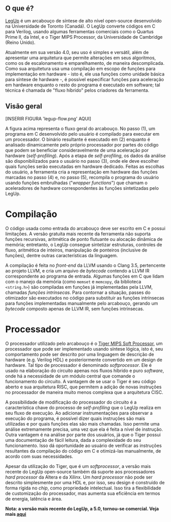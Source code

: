 ## O que é?

[LegUp](http://legup.eecg.utoronto.ca/) é um arcabouço de síntese de alto nível open-source desenvolvido na Universidade de Toronto (Canadá). O LegUp converte códigos em C para Verilog, usando algumas ferramentas comerciais como o Quartus Prime II, da Intel, e o Tiger MIPS Processor, da Universidade de Cambridge (Reino Unido). 

Atualmente em sua versão 4.0, seu uso é simples e versátil, além de apresentar uma arquitetura que permite alterações em seus algoritmos, como os de escalonamento e emparelhamento, de maneira descomplicada. Como sua arquitetura usa uma compilação em escopo de funções para implementação em hardware - isto é, ele usa funções como unidade básica para síntese de hardware -, é possível especificar funções para aceleração em hardware enquanto o resto do programa é executado em software; tal técnica é chamada de "fluxo híbrido" pelos criadores da ferramenta.

## Visão geral

[INSERIR FIGURA 'legup-flow.png' AQUI]

A figura acima representa o fluxo geral do arcabouço. No passo (1), um programa em C desenvolvido pelo usuário é compilado para executar em um processador. O binário resultante é executado em (2) enquanto é analisado dinamicamente pelo próprio processador por partes do código que podem se beneficiar consideravelmente de uma aceleração por hardware (*self-profiling*). Após a etapa de *self-profiling*, os dados da análise são disponibilizados para o usuário no passo (3), onde ele deve escolher quais funções serão executadas em hardware dedicado. Feitas as escolhas do usuário, a ferramenta cria a representação em hardware das funções marcadas no passo (4) e, no passo (5), recompila o programa do usuário usando funções embrulhadas ("*wrapper functions*") que chamam o aceleradores de hardware correspondentes às funções sintetizadas pelo LegUp.

# Compilação

O código usada como entrada do arcabouço deve ser escrito em C e possui limitações. A versão gratuita mais recente da ferramenta não suporta funções recursivas, aritmética de ponto flutuante ou alocação dinâmica de memória; entretanto, o LegUp consegue sintetizar estruturas, controles de fluxo, aritmética de inteiros, manipulação de ponteiros (inclusive de funções), dentre outras características da linguagem.

A compilação é feita no *front-end* da LLVM usando o Clang 3.5, pertencente ao projeto LLVM, e cria um arquivo de *bytecode* contendo a LLVM IR correspondente ao programa de entrada. Algumas funções em C que lidam com o manejo da memória (como `memset` e `memcopy`, da biblioteca `<string.h>`) são compiladas em funções já implementadas pela LLVM, chamadas *funções intrínsecas*. Para contornar a situação, passes do otimizador são executados no código para substituir as funções intrínsecas para funções implementadas manualmente pelo arcabouço, gerando um *bytecode* composto apenas de LLVM IR, sem funções intrínsecas.

# Processador

O processador utilizado pelo arcabouço é o [Tiger MIPS Soft Processor](https://www.cl.cam.ac.uk/teaching/0910/ECAD+Arch/mips.html), um processador que pode ser implementado usando síntese lógica, isto é, seu comportamento pode ser descrito por uma linguagem de descrição de hardware (e.g. Verilog HDL) e posteriormente convertido em um design de hardware. Tal tipo de processador é denominado *softprocessor*. Ele é usado na elaboração do circuito apenas nos fluxos híbrido e puro *software*, onde há a necessidade de um módulo central que comande o funcionamento do circuito. A vantagem de se usar o Tiger é seu código aberto e sua arquitetura RISC, que permitem a adição de novas instruções no processador de maneira muito menos complexa que a arquitetura CISC.

A possibilidade de modificação do processador do circuito é a característica chave do processo de *self-profiling* que o LegUp realiza em seu fluxo de execução. Ao adicionar instrumentações para observar a execução do programa, é possível dizer quais instruções são mais utilizadas e por quais funções elas são mais chamadas. Isso permite uma análise extremamente precisa, uma vez que ela é feita a nível de instrução. Outra vantagem é na análise por parte dos usuários, já que o Tiger possui uma documentação de fácil leitura, dada a complexidade do seu funcionamento. Isso dá oportunidade ao usuário de verificar as instruções resultantes da compilação do código em C e otimizá-las manualmente, de acordo com suas necessidades.

Apesar da utilização do Tiger, que é um *softprocessor*, a versão mais recente do LegUp open-source também dá suporte aos processadores *hard processor* da Altera e da Xilinx. Um *hard processor* não pode ser descrito simplesmente por uma HDL e, por isso, seu design é construído de forma rígida no *chip*, como propriedade intelectual. Isso tira a flexibilidade de customização do processador, mas aumenta sua eficiência em termos de energia, latência e área.

**Nota: a versão mais recente do LegUp, a 5.0, tornou-se comercial. Veja mais [aqui](https://www.legupcomputing.com/main/about#about)**